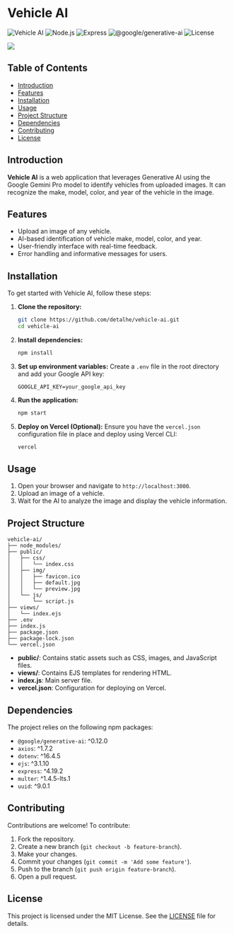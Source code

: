 # Vehicle AI

![Vehicle AI](https://img.shields.io/badge/Vehicle%20AI-v1.0.0-blue)
![Node.js](https://img.shields.io/badge/Node.js-20.14.0-brightgreen)
![Express](https://img.shields.io/badge/Express-4.19.2-orange)
![@google/generative-ai](https://img.shields.io/badge/%40google%2Fgenerative--ai-0.12.0-blue)
![License](https://img.shields.io/badge/license-MIT-green)

![](https://cdn.discordapp.com/attachments/1012419491180847195/1250809296552198155/gif.gif?ex=667584ef&is=6674336f&hm=7344fe5b426cbd93d13c517e3fb0e049af7fe6792dac00fc665426272d167d80&)

## Table of Contents

- [Introduction](#introduction)
- [Features](#features)
- [Installation](#installation)
- [Usage](#usage)
- [Project Structure](#project-structure)
- [Dependencies](#dependencies)
- [Contributing](#contributing)
- [License](#license)

## Introduction

**Vehicle AI** is a web application that leverages Generative AI using the Google Gemini Pro model to identify vehicles from uploaded images. It can recognize the make, model, color, and year of the vehicle in the image.

## Features

- Upload an image of any vehicle.
- AI-based identification of vehicle make, model, color, and year.
- User-friendly interface with real-time feedback.
- Error handling and informative messages for users.

## Installation

To get started with Vehicle AI, follow these steps:

1. **Clone the repository:**
    ```bash
    git clone https://github.com/detalhe/vehicle-ai.git
    cd vehicle-ai
    ```

2. **Install dependencies:**
    ```bash
    npm install
    ```

3. **Set up environment variables:**
    Create a `.env` file in the root directory and add your Google API key:
    ```env
    GOOGLE_API_KEY=your_google_api_key
    ```

4. **Run the application:**
    ```bash
    npm start
    ```

5. **Deploy on Vercel (Optional):**
    Ensure you have the `vercel.json` configuration file in place and deploy using Vercel CLI:
    ```bash
    vercel
    ```

## Usage

1. Open your browser and navigate to `http://localhost:3000`.
2. Upload an image of a vehicle.
3. Wait for the AI to analyze the image and display the vehicle information.

## Project Structure

```plaintext
vehicle-ai/
├── node_modules/
├── public/
│   ├── css/
│   │   └── index.css
│   ├── img/
│   │   ├── favicon.ico
│   │   ├── default.jpg
│   │   └── preview.jpg
│   └── js/
│       └── script.js
├── views/
│   └── index.ejs
├── .env
├── index.js
├── package.json
├── package-lock.json
└── vercel.json
```

- **public/**: Contains static assets such as CSS, images, and JavaScript files.
- **views/**: Contains EJS templates for rendering HTML.
- **index.js**: Main server file.
- **vercel.json**: Configuration for deploying on Vercel.

## Dependencies

The project relies on the following npm packages:

- `@google/generative-ai`: ^0.12.0
- `axios`: ^1.7.2
- `dotenv`: ^16.4.5
- `ejs`: ^3.1.10
- `express`: ^4.19.2
- `multer`: ^1.4.5-lts.1
- `uuid`: ^9.0.1

## Contributing

Contributions are welcome! To contribute:

1. Fork the repository.
2. Create a new branch (`git checkout -b feature-branch`).
3. Make your changes.
4. Commit your changes (`git commit -m 'Add some feature'`).
5. Push to the branch (`git push origin feature-branch`).
6. Open a pull request.

## License

This project is licensed under the MIT License. See the [LICENSE](LICENSE) file for details.
